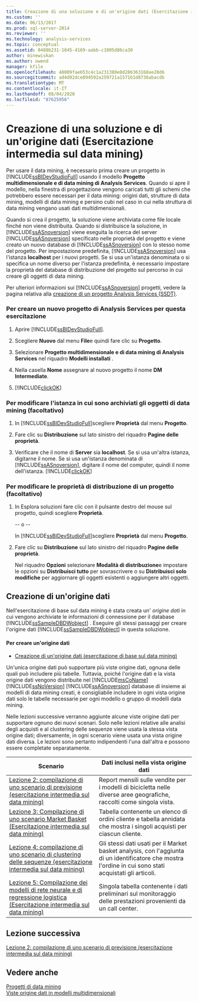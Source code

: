 ```yaml
---
title: Creazione di una soluzione e di un'origine dati (Esercitazione intermedia sul data mining) | Microsoft Docs
ms.custom: ''
ms.date: 06/13/2017
ms.prod: sql-server-2014
ms.reviewer: ''
ms.technology: analysis-services
ms.topic: conceptual
ms.assetid: 0488b231-1045-4169-aabb-c1005d86ca30
author: minewiskan
ms.author: owend
manager: kfile
ms.openlocfilehash: 48009fae653c4c1a231380e8d286363168ae28d6
ms.sourcegitcommit: ad4d92dce894592a259721a1571b1d8736abacdb
ms.translationtype: MT
ms.contentlocale: it-IT
ms.lasthandoff: 08/04/2020
ms.locfileid: "87625956"
---
```

# <a name="creating-a-solution-and-data-source-intermediate-data-mining-tutorial"></a>Creazione di una soluzione e di un'origine dati (Esercitazione intermedia sul data mining)
  Per usare il data mining, è necessario prima creare un progetto in [!INCLUDE[ssBIDevStudioFull](../includes/ssbidevstudiofull-md.md)] usando il modello **Progetto multidimensionale e di data mining di Analysis Services**. Quando si apre il modello, nella finestra di progettazione vengono caricati tutti gli schemi che potrebbero essere necessari per il data mining: origini dati, strutture di data mining, modelli di data mining e persino cubi nel caso in cui nella struttura di data mining vengano usati dati multidimensionali.  
  
 Quando si crea il progetto, la soluzione viene archiviata come file locale finché non viene distribuita. Quando si distribuisce la soluzione, in [!INCLUDE[ssASnoversion](../includes/ssasnoversion-md.md)] viene eseguita la ricerca del server [!INCLUDE[ssASnoversion](../includes/ssasnoversion-md.md)] specificato nelle proprietà del progetto e viene creato un nuovo database di [!INCLUDE[ssASnoversion](../includes/ssasnoversion-md.md)] con lo stesso nome del progetto. Per impostazione predefinita, [!INCLUDE[ssASnoversion](../includes/ssasnoversion-md.md)] usa l'istanza **localhost** per i nuovi progetti. Se si usa un'istanza denominata o si specifica un nome diverso per l'istanza predefinita, è necessario impostare la proprietà del database di distribuzione del progetto sul percorso in cui creare gli oggetti di data mining.  
  
 Per ulteriori informazioni sui [!INCLUDE[ssASnoversion](../includes/ssasnoversion-md.md)] progetti, vedere la pagina relativa alla [creazione di un progetto Analysis Services &#40;SSDT&#41;](https://docs.microsoft.com/analysis-services/multidimensional-models/create-an-analysis-services-project-ssdt).  
  
### <a name="to-create-a-new-analysis-services-project-for-this-tutorial"></a>Per creare un nuovo progetto di Analysis Services per questa esercitazione  
  
1.  Aprire [!INCLUDE[ssBIDevStudioFull](../includes/ssbidevstudiofull-md.md)].  
  
2.  Scegliere **Nuovo** dal menu **File**e quindi fare clic su **Progetto**.  
  
3.  Selezionare **Progetto multidimensionale e di data mining di Analysis Services** nel riquadro **Modelli installati** .  
  
4.  Nella casella **Nome** assegnare al nuovo progetto il nome **DM Intermediate**.  
  
5.  [!INCLUDE[clickOK](../includes/clickok-md.md)]  
  
### <a name="to-change-the-instance-where-data-mining-objects-are-stored-optional"></a>Per modificare l'istanza in cui sono archiviati gli oggetti di data mining (facoltativo)  
  
1.  In [!INCLUDE[ssBIDevStudioFull](../includes/ssbidevstudiofull-md.md)]scegliere **Proprietà** dal menu **Progetto**.  
  
2.  Fare clic su **Distribuzione** sul lato sinistro del riquadro **Pagine delle proprietà**.  
  
3.  Verificare che il nome di **Server** sia **localhost**. Se si usa un'altra istanza, digitarne il nome. Se si usa un'istanza denominata di [!INCLUDE[ssASnoversion](../includes/ssasnoversion-md.md)], digitare il nome del computer, quindi il nome dell'istanza. [!INCLUDE[clickOK](../includes/clickok-md.md)]  
  
### <a name="to-change-the-deployment-properties-for-a-project-optional"></a>Per modificare le proprietà di distribuzione di un progetto (facoltativo)  
  
1.  In Esplora soluzioni fare clic con il pulsante destro del mouse sul progetto, quindi scegliere **Proprietà**.  
  
     -- o --  
  
     In [!INCLUDE[ssBIDevStudioFull](../includes/ssbidevstudiofull-md.md)]scegliere **Proprietà** dal menu **Progetto**.  
  
2.  Fare clic su **Distribuzione** sul lato sinistro del riquadro **Pagine delle proprietà**.  
  
     Nel riquadro **Opzioni** selezionare **Modalità di distribuzione**e impostare le opzioni su **Distribuisci tutto** per sovrascrivere o su **Distribuisci solo modifiche** per aggiornare gli oggetti esistenti o aggiungere altri oggetti.  
  
## <a name="creating-a-data-source"></a>Creazione di un'origine dati  
 Nell'esercitazione di base sul data mining è stata creata un' *origine dati* in cui vengono archiviate le informazioni di connessione per il database [!INCLUDE[ssSampleDBDWobject](../includes/sssampledbdwobject-md.md)] . Eseguire gli stessi passaggi per creare l'origine dati [!INCLUDE[ssSampleDBDWobject](../includes/sssampledbdwobject-md.md)] in questa soluzione.  
  
#### <a name="to-create-a-data-source"></a>Per creare un'origine dati  
  
-   [Creazione di un'origine dati &#40;esercitazione di base sul data mining&#41;](../../2014/tutorials/creating-a-data-source-basic-data-mining-tutorial.md)  
  
 Un'unica origine dati può supportare più viste origine dati, ognuna delle quali può includere più tabelle. Tuttavia, poiché l'origine dati e la vista origine dati vengono distribuite nel [!INCLUDE[msCoName](../includes/msconame-md.md)] [!INCLUDE[ssNoVersion](../includes/ssnoversion-md.md)] [!INCLUDE[ssASnoversion](../includes/ssasnoversion-md.md)] database di insieme ai modelli di data mining creati, è consigliabile includere in ogni vista origine dati solo le tabelle necessarie per ogni modello o gruppo di modelli data mining.  
  
 Nelle lezioni successive verranno aggiunte alcune viste origine dati per supportare ognuno dei nuovi scenari. Solo nelle lezioni relative alle analisi degli acquisti e al clustering delle sequenze viene usata la stessa vista origine dati; diversamente, in ogni scenario viene usata una vista origine dati diversa. Le lezioni sono pertanto indipendenti l'una dall'altra e possono essere completate separatamente.  
  
|Scenario|Dati inclusi nella vista origine dati|  
|--------------|-------------------------------------------|  
|[Lezione 2: compilazione di uno scenario di previsione &#40;esercitazione intermedia sul data mining&#41;](../../2014/tutorials/lesson-2-building-a-forecasting-scenario-intermediate-data-mining-tutorial.md)|Report mensili sulle vendite per i modelli di bicicletta nelle diverse aree geografiche, raccolti come singola vista.|  
|[Lezione 3: Compilazione di uno scenario Market Basket &#40;Esercitazione intermedia sul data mining&#41;](../../2014/tutorials/lesson-3-building-a-market-basket-scenario-intermediate-data-mining-tutorial.md)|Tabella contenente un elenco di ordini cliente e tabella annidata che mostra i singoli acquisti per ciascun cliente.|  
|[Lezione 4: compilazione di uno scenario di clustering delle sequenze &#40;esercitazione intermedia sul data mining&#41;](../../2014/tutorials/lesson-4-build-sequence-clustering-scenario-intermediate-data-mining.md)|Gli stessi dati usati per il Market basket analysis, con l'aggiunta di un identificatore che mostra l'ordine in cui sono stati acquistati gli articoli.|  
|[Lezione 5: Compilazione dei modelli di rete neurale e di regressione logistica &#40;Esercitazione intermedia sul data mining&#41;](../../2014/tutorials/lesson-5-build-models-intermediate-data-mining-tutorial.md)|Singola tabella contenente i dati preliminari sul monitoraggio delle prestazioni provenienti da un call center.|  
  
## <a name="next-lesson"></a>Lezione successiva  
 [Lezione 2: compilazione di uno scenario di previsione &#40;esercitazione intermedia sul data mining&#41;](../../2014/tutorials/lesson-2-building-a-forecasting-scenario-intermediate-data-mining-tutorial.md)  
  
## <a name="see-also"></a>Vedere anche  
 [Progetti di data mining](../../2014/analysis-services/data-mining/data-mining-projects.md)   
 [Viste origine dati in modelli multidimensionali](https://docs.microsoft.com/analysis-services/multidimensional-models/data-source-views-in-multidimensional-models)  
  
  
